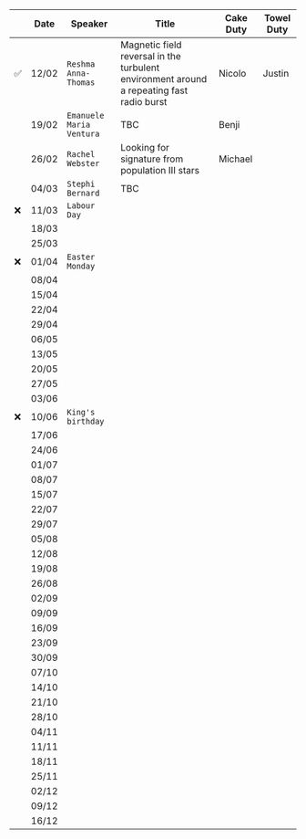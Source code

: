 | | Date | Speaker | Title | Cake Duty | Towel Duty | 
| --- | --- | --- | --- | --- | --- |
| ✅  | 12/02 | `Reshma Anna-Thomas` | Magnetic field reversal in the turbulent environment around a repeating fast radio burst | Nicolo | Justin |
| | 19/02 | `Emanuele Maria Ventura` | TBC | Benji | |
| | 26/02 | `Rachel Webster` | Looking for signature from population III stars | Michael | |
| | 04/03 | `Stephi Bernard`| TBC | | |
| ❌ | 11/03 | `Labour Day` | | | |
| | 18/03 | | | | |
| | 25/03 | | | | |
| ❌ | 01/04 | `Easter Monday` | | | |
| | 08/04 | | | | |
| | 15/04 | | | | |
| | 22/04 | | | | |
| | 29/04 | | | | |
| | 06/05 | | | | |
| | 13/05 | | | | |
| | 20/05 | | | | |
| | 27/05 | | | | |
| | 03/06 | | | | |
| ❌ | 10/06 | `King's birthday` | | | |
| | 17/06 | | | | |
| | 24/06 | | | | |
| | 01/07 | | | | |
| | 08/07 | | | | |
| | 15/07 | | | | |
| | 22/07 | | | | |
| | 29/07 | | | | |
| | 05/08 | | | | |
| | 12/08 | | | | |
| | 19/08 | | | | |
| | 26/08 | | | | |
| | 02/09 | | | | |
| | 09/09 | | | | |
| | 16/09 | | | | |
| | 23/09 | | | | |
| | 30/09 | | | | |
| | 07/10 | | | | |
| | 14/10 | | | | |
| | 21/10 | | | | |
| | 28/10 | | | | |
| | 04/11 | | | | |
| | 11/11 | | | | |
| | 18/11 | | | | |
| | 25/11 | | | | |
| | 02/12 | | | | |
| | 09/12 | | | | |
| | 16/12 | | | | |
